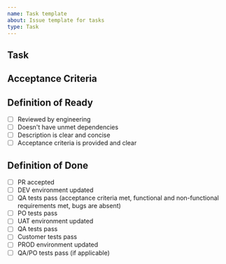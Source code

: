 ```yaml
---
name: Task template
about: Issue template for tasks
type: Task
---
```


## Task

<!-- Provide a description or a list of subtasks -->

## Acceptance Criteria

## Definition of Ready

- [ ] Reviewed by engineering
- [ ] Doesn't have unmet dependencies
- [ ] Description is clear and concise
- [ ] Acceptance criteria is provided and clear

## Definition of Done

- [ ] PR accepted
- [ ] DEV environment updated
- [ ] QA tests pass (acceptance criteria met, functional and non-functional requirements met, bugs are absent)
- [ ] PO tests pass
- [ ] UAT environment updated
- [ ] QA tests pass
- [ ] Customer tests pass
- [ ] PROD environment updated
- [ ] QA/PO tests pass (if applicable)
